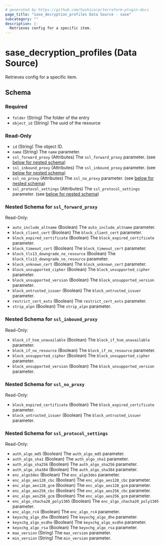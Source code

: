 ```yaml
---
# generated by https://github.com/hashicorp/terraform-plugin-docs
page_title: "sase_decryption_profiles Data Source - sase"
subcategory: ""
description: |-
  Retrieves config for a specific item.
---
```


# sase_decryption_profiles (Data Source)

Retrieves config for a specific item.



<!-- schema generated by tfplugindocs -->
## Schema

### Required

- `folder` (String) The folder of the entry
- `object_id` (String) The uuid of the resource

### Read-Only

- `id` (String) The object ID.
- `name` (String) The `name` parameter.
- `ssl_forward_proxy` (Attributes) The `ssl_forward_proxy` parameter. (see [below for nested schema](#nestedatt--ssl_forward_proxy))
- `ssl_inbound_proxy` (Attributes) The `ssl_inbound_proxy` parameter. (see [below for nested schema](#nestedatt--ssl_inbound_proxy))
- `ssl_no_proxy` (Attributes) The `ssl_no_proxy` parameter. (see [below for nested schema](#nestedatt--ssl_no_proxy))
- `ssl_protocol_settings` (Attributes) The `ssl_protocol_settings` parameter. (see [below for nested schema](#nestedatt--ssl_protocol_settings))

<a id="nestedatt--ssl_forward_proxy"></a>
### Nested Schema for `ssl_forward_proxy`

Read-Only:

- `auto_include_altname` (Boolean) The `auto_include_altname` parameter.
- `block_client_cert` (Boolean) The `block_client_cert` parameter.
- `block_expired_certificate` (Boolean) The `block_expired_certificate` parameter.
- `block_timeout_cert` (Boolean) The `block_timeout_cert` parameter.
- `block_tls13_downgrade_no_resource` (Boolean) The `block_tls13_downgrade_no_resource` parameter.
- `block_unknown_cert` (Boolean) The `block_unknown_cert` parameter.
- `block_unsupported_cipher` (Boolean) The `block_unsupported_cipher` parameter.
- `block_unsupported_version` (Boolean) The `block_unsupported_version` parameter.
- `block_untrusted_issuer` (Boolean) The `block_untrusted_issuer` parameter.
- `restrict_cert_exts` (Boolean) The `restrict_cert_exts` parameter.
- `strip_alpn` (Boolean) The `strip_alpn` parameter.


<a id="nestedatt--ssl_inbound_proxy"></a>
### Nested Schema for `ssl_inbound_proxy`

Read-Only:

- `block_if_hsm_unavailable` (Boolean) The `block_if_hsm_unavailable` parameter.
- `block_if_no_resource` (Boolean) The `block_if_no_resource` parameter.
- `block_unsupported_cipher` (Boolean) The `block_unsupported_cipher` parameter.
- `block_unsupported_version` (Boolean) The `block_unsupported_version` parameter.


<a id="nestedatt--ssl_no_proxy"></a>
### Nested Schema for `ssl_no_proxy`

Read-Only:

- `block_expired_certificate` (Boolean) The `block_expired_certificate` parameter.
- `block_untrusted_issuer` (Boolean) The `block_untrusted_issuer` parameter.


<a id="nestedatt--ssl_protocol_settings"></a>
### Nested Schema for `ssl_protocol_settings`

Read-Only:

- `auth_algo_md5` (Boolean) The `auth_algo_md5` parameter.
- `auth_algo_sha1` (Boolean) The `auth_algo_sha1` parameter.
- `auth_algo_sha256` (Boolean) The `auth_algo_sha256` parameter.
- `auth_algo_sha384` (Boolean) The `auth_algo_sha384` parameter.
- `enc_algo3des` (Boolean) The `enc_algo3des` parameter.
- `enc_algo_aes128_cbc` (Boolean) The `enc_algo_aes128_cbc` parameter.
- `enc_algo_aes128_gcm` (Boolean) The `enc_algo_aes128_gcm` parameter.
- `enc_algo_aes256_cbc` (Boolean) The `enc_algo_aes256_cbc` parameter.
- `enc_algo_aes256_gcm` (Boolean) The `enc_algo_aes256_gcm` parameter.
- `enc_algo_chacha20_poly1305` (Boolean) The `enc_algo_chacha20_poly1305` parameter.
- `enc_algo_rc4` (Boolean) The `enc_algo_rc4` parameter.
- `keyxchg_algo_dhe` (Boolean) The `keyxchg_algo_dhe` parameter.
- `keyxchg_algo_ecdhe` (Boolean) The `keyxchg_algo_ecdhe` parameter.
- `keyxchg_algo_rsa` (Boolean) The `keyxchg_algo_rsa` parameter.
- `max_version` (String) The `max_version` parameter.
- `min_version` (String) The `min_version` parameter.


